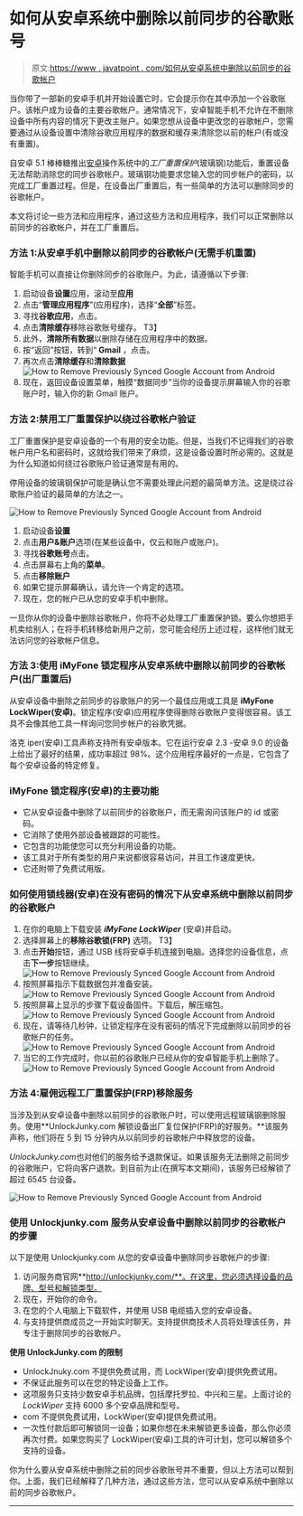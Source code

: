 # 如何从安卓系统中删除以前同步的谷歌账号

> 原文:[https://www . javatpoint . com/如何从安卓系统中删除以前同步的谷歌帐户](https://www.javatpoint.com/how-to-remove-previously-synced-google-account-from-android)

当你带了一部新的安卓手机并开始设置它时，它会提示你在其中添加一个谷歌账户。该帐户成为设备的主要谷歌帐户。通常情况下，安卓智能手机不允许在不删除设备中所有内容的情况下更改主账户。如果您想从设备中更改您的谷歌帐户，您需要通过从设备设置中清除谷歌应用程序的数据和缓存来清除您以前的帐户(有或没有重置)。

自安卓 5.1 棒棒糖推出[安卓](https://www.javatpoint.com/android-tutorial)操作系统中的*工厂重置保护*(玻璃钢)功能后，重置设备无法帮助消除您的同步谷歌帐户。玻璃钢功能要求您输入您的同步帐户的密码，以完成工厂重置过程。但是，在设备出厂重置后，有一些简单的方法可以删除同步的谷歌帐户。

本文将讨论一些方法和应用程序，通过这些方法和应用程序，我们可以正常删除以前同步的谷歌帐户，并在工厂重置后。

### 方法 1:从安卓手机中删除以前同步的谷歌帐户(无需手机重置)

智能手机可以直接让你删除同步的谷歌账户。为此，请遵循以下步骤:

1.  启动设备**设置**应用，滚动至**应用**
2.  点击“**管理应用程序**”(应用程序)，选择“**全部**”标签。
3.  寻找**谷歌应用**，点击。
4.  点击**清除缓存**移除谷歌账号缓存。
    T3】
5.  此外，**清除所有数据**以删除存储在应用程序中的数据。
6.  按“返回”按钮，转到“ **Gmail** ，点击。
7.  再次点击**清除缓存**和**清除数据**
    ![How to Remove Previously Synced Google Account from Android](../Images/e977662856bda69dc54b367f5f8bd371.png)
8.  现在，返回设备设置菜单，触摸“数据同步”当你的设备提示屏幕输入你的谷歌账户时，输入你的新 Gmail 账户。

### 方法 2:禁用工厂重置保护以绕过谷歌帐户验证

工厂重置保护是安卓设备的一个有用的安全功能。但是，当我们不记得我们的谷歌帐户用户名和密码时，这就给我们带来了麻烦，这是设备设置时所必需的。这就是为什么知道如何绕过谷歌账户验证通常是有用的。

停用设备的玻璃钢保护可能是确认您不需要处理此问题的最简单方法。这是绕过谷歌账户验证的最简单的方法之一。

![How to Remove Previously Synced Google Account from Android](../Images/4075d224d1b0ebd2aa77a7edf4762627.png)

1.  启动设备**设置**
2.  点击**用户&账户**选项(在某些设备中，仅云和账户或账户)。
3.  寻找**谷歌账号**点击。
4.  点击屏幕右上角的**菜单**。
5.  点击**移除账户**
6.  如果它提示屏幕确认，请允许一个肯定的选项。
7.  现在，您的帐户已从您的安卓手机中删除。

一旦你从你的设备中删除谷歌帐户，你将不必处理工厂重置保护锁。要么你想把手机卖给别人；在将手机转移给新用户之前，您可能会经历上述过程，这样他们就无法访问您的谷歌帐户信息。

### 方法 3:使用 iMyFone 锁定程序从安卓系统中删除以前同步的谷歌帐户(出厂重置后)

从安卓设备中删除之前同步的谷歌账户的另一个最佳应用或工具是 **iMyFone LockWiper(安卓)**。锁定程序(安卓)应用程序使得删除谷歌账户变得很容易。该工具不会像其他工具一样询问您同步帐户的谷歌凭据。

洛克 iper(安卓)工具声称支持所有安卓版本。它在运行安卓 2.3 -安卓 9.0 的设备上给出了最好的结果，成功率超过 98%。这个应用程序最好的一点是，它包含了每个安卓设备的特定修复。

### iMyFone 锁定程序(安卓)的主要功能

*   它从安卓设备中删除了以前同步的谷歌账户，而无需询问该账户的 id 或密码。
*   它消除了使用外部设备被跟踪的可能性。
*   它包含的功能使您可以充分利用设备的功能。
*   该工具对于所有类型的用户来说都很容易访问，并且工作速度更快。
*   它还附带了免费试用版。

### 如何使用锁线器(安卓)在没有密码的情况下从安卓系统中删除以前同步的谷歌账户

1.  在你的电脑上下载安装 ***iMyFone LockWiper*** (安卓)并启动。
2.  选择屏幕上的**移除谷歌锁(FRP)** 选项。
    T3】
3.  点击**开始**按钮，通过 USB 线将安卓手机连接到电脑。选择您的设备信息，点击**下一步**按钮继续。
    ![How to Remove Previously Synced Google Account from Android](../Images/0a2c276babce01082db041de46e94c08.png)
4.  按照屏幕指示下载数据包并准备安装。
    ![How to Remove Previously Synced Google Account from Android](../Images/7c89e646d7984db64d994f7894a6bb46.png)
5.  按照屏幕上显示的步骤下载设备固件。下载后，解压缩包。
    ![How to Remove Previously Synced Google Account from Android](../Images/f8343754ad5ec857dd62ada3de9b26cf.png)
6.  现在，请等待几秒钟，让锁定程序在没有密码的情况下完成删除以前同步的谷歌帐户的任务。
    ![How to Remove Previously Synced Google Account from Android](../Images/e5320fb433e06b02458a4f6c762c4a2e.png)
7.  当它的工作完成时，你以前的谷歌账户已经从你的安卓智能手机上删除了。
    ![How to Remove Previously Synced Google Account from Android](../Images/59b56d97d5b637f9ce7164b71ca886f6.png)

### 方法 4:雇佣远程工厂重置保护(FRP)移除服务

当涉及到从安卓设备中删除以前同步的谷歌账户时，可以使用远程玻璃钢删除服务。使用**UnlockJunky.com 解锁设备出厂复位保护(FRP)的好服务。**该服务声称，他们将在 5 到 15 分钟内从以前同步的谷歌帐户中释放您的设备。

*UnlockJunky.com*也对他们的服务给予退款保证。如果该服务无法删除之前同步的谷歌账户，它将向客户退款。到目前为止(在撰写本文期间)，该服务已经解锁了超过 6545 台设备。

![How to Remove Previously Synced Google Account from Android](../Images/c0a69aba27ebfc490bdec66415da3b35.png)

### 使用 Unlockjunky.com 服务从安卓设备中删除以前同步的谷歌帐户的步骤

以下是使用 Unlockjunky.com 从您的安卓设备中删除同步谷歌帐户的步骤:

1.  访问服务商官网**http://unlockjunky.com/**。在这里，您必须选择设备的品牌、型号和解锁类型。
2.  现在，开始你的命令。
3.  在您的个人电脑上下载软件，并使用 USB 电缆插入您的安卓设备。
4.  与支持提供商成员之一开始实时聊天。支持提供商技术人员将处理该任务，并专注于删除同步的谷歌帐户。

**使用 UnlockJunky.com 的限制**

*   UnlockJnuky.com 不提供免费试用，而 LockWiper(安卓)提供免费试用。
*   不保证此服务可以在您的特定设备上工作。
*   这项服务只支持少数安卓手机品牌，包括摩托罗拉、中兴和三星。上面讨论的 *LockWiper* 支持 6000 多个安卓品牌和型号。
*   com 不提供免费试用，LockWiper(安卓)提供免费试用。
*   一次性付款后即可解锁同一设备；如果你想在未来解锁更多设备，那么你必须再次付费。如果您购买了 LockWiper(安卓)工具的许可计划，您可以解锁多个支持的设备。

你为什么要从安卓系统中删除之前的同步谷歌账号并不重要，但以上方法可以帮到你。上面，我们已经解释了几种方法，通过这些方法，您可以从安卓系统中删除以前的同步谷歌帐户。

* * *